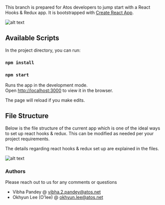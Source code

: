 This branch is prepared for Atos developers to jump start with a React Hooks & Redux app. It is bootstrapped with [Create React App](https://github.com/facebook/create-react-app).

![alt text](https://github.com/Rushikesh-Dhule/React-JS/blob/react-hooks-redux/public/todolist.png)

## Available Scripts

In the project directory, you can run:

### `npm install`

### `npm start`

Runs the app in the development mode.<br>
Open [http://localhost:3000](http://localhost:3000) to view it in the browser.

The page will reload if you make edits.<br>

## File Structure

Below is the file structure of the current app which is one of the ideal ways to set up react hooks & redux. This can be modified as needed per your project requirements.

The details regarding react hooks & redux set up are explained in the files.

![alt text](https://github.com/Rushikesh-Dhule/React-JS/blob/react-hooks-redux/public/file-structure.png)


### Authors
Please reach out to us for any comments or questions
- Vibha Pandey @ vibha.2.pandey@atos.net
- Okhyun Lee (O'lee) @ okhyun.lee@atos.net